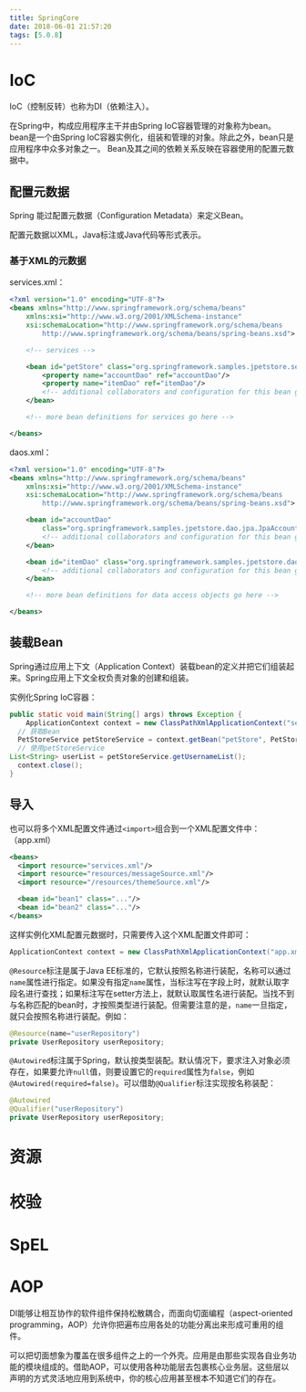 ```yaml
---
title: SpringCore
date: 2018-06-01 21:57:20
tags: [5.0.8]
---
```


# IoC

IoC（控制反转）也称为DI（依赖注入）。

在Spring中，构成应用程序主干并由Spring IoC容器管理的对象称为bean。 bean是一个由Spring IoC容器实例化，组装和管理的对象。除此之外，bean只是应用程序中众多对象之一。 Bean及其之间的依赖关系反映在容器使用的配置元数据中。

## 配置元数据

Spring 能过配置元数据（Configuration Metadata）来定义Bean。

配置元数据以XML，Java标注或Java代码等形式表示。

### 基于XML的元数据

services.xml：

```xml
<?xml version="1.0" encoding="UTF-8"?>
<beans xmlns="http://www.springframework.org/schema/beans"
    xmlns:xsi="http://www.w3.org/2001/XMLSchema-instance"
    xsi:schemaLocation="http://www.springframework.org/schema/beans
        http://www.springframework.org/schema/beans/spring-beans.xsd">

    <!-- services -->

    <bean id="petStore" class="org.springframework.samples.jpetstore.services.PetStoreServiceImpl">
        <property name="accountDao" ref="accountDao"/>
        <property name="itemDao" ref="itemDao"/>
        <!-- additional collaborators and configuration for this bean go here -->
    </bean>

    <!-- more bean definitions for services go here -->

</beans>
```

daos.xml：

```xml
<?xml version="1.0" encoding="UTF-8"?>
<beans xmlns="http://www.springframework.org/schema/beans"
    xmlns:xsi="http://www.w3.org/2001/XMLSchema-instance"
    xsi:schemaLocation="http://www.springframework.org/schema/beans
        http://www.springframework.org/schema/beans/spring-beans.xsd">

    <bean id="accountDao"
        class="org.springframework.samples.jpetstore.dao.jpa.JpaAccountDao">
        <!-- additional collaborators and configuration for this bean go here -->
    </bean>

    <bean id="itemDao" class="org.springframework.samples.jpetstore.dao.jpa.JpaItemDao">
        <!-- additional collaborators and configuration for this bean go here -->
    </bean>

    <!-- more bean definitions for data access objects go here -->

</beans>
```

## 装载Bean

Spring通过应用上下文（Application Context）装载bean的定义并把它们组装起来。Spring应用上下文全权负责对象的创建和组装。

实例化Spring IoC容器：

```java
public static void main(String[] args) throws Exception {
	ApplicationContext context = new ClassPathXmlApplicationContext("services.xml", "daos.xml");
  // 获取Bean
  PetStoreService petStoreService = context.getBean("petStore", PetStoreService.class);
  // 使用petStoreService
List<String> userList = petStoreService.getUsernameList();
  context.close();
}
```

## 导入

也可以将多个XML配置文件通过`<import>`组合到一个XML配置文件中：（app.xml）

```xml
<beans>
  <import resource="services.xml"/>
  <import resource="resources/messageSource.xml"/>
  <import resource="/resources/themeSource.xml"/>

  <bean id="bean1" class="..."/>
  <bean id="bean2" class="..."/>
</beans>
```

这样实例化XML配置元数据时，只需要传入这个XML配置文件即可：

```java
ApplicationContext context = new ClassPathXmlApplicationContext("app.xml");
```



`@Resource`标注是属于Java EE标准的，它默认按照名称进行装配，名称可以通过`name`属性进行指定。如果没有指定`name`属性，当标注写在字段上时，就默认取字段名进行查找；如果标注写在setter方法上，就默认取属性名进行装配。当找不到与名称匹配的bean时，才按照类型进行装配。但需要注意的是，`name`一旦指定，就只会按照名称进行装配。例如：

```java
@Resource(name="userRepository")
private UserRepository userRepository;
```

`@Autowired`标注属于Spring，默认按类型装配。默认情况下，要求注入对象必须存在，如果要允许`null`值，则要设置它的`required`属性为`false`，例如`@Autowired(required=false)`。可以借助`@Qualifier`标注实现按名称装配：

```java
@Autowired
@Qualifier("userRepository")
private UserRepository userRepository;
```

# 资源

# 校验

# SpEL

# AOP

DI能够让相互协作的软件组件保持松散耦合，而面向切面编程（aspect-oriented programming，AOP）允许你把遍布应用各处的功能分离出来形成可重用的组件。

可以把切面想象为覆盖在很多组件之上的一个外壳。应用是由那些实现各自业务功能的模块组成的。借助AOP，可以使用各种功能层去包裹核心业务层。这些层以声明的方式灵活地应用到系统中，你的核心应用甚至根本不知道它们的存在。


